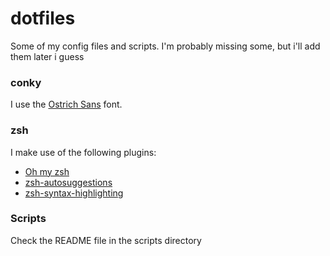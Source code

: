 # dotfiles

Some of my config files and scripts. I'm probably missing some, but i'll add them later i guess

### conky

I use the [Ostrich Sans](https://github.com/theleagueof/ostrich-sans) font.

### zsh

I make use of the following plugins:
 - [Oh my zsh](http://ohmyz.sh)
 - [zsh-autosuggestions](https://github.com/zsh-users/zsh-autosuggestions)
 - [zsh-syntax-highlighting](https://github.com/zsh-users/zsh-syntax-highlighting)

### Scripts

Check the README file in the scripts directory

